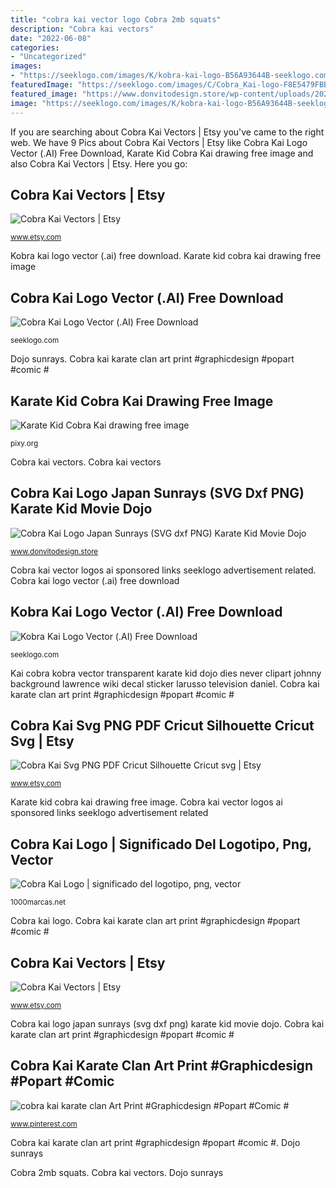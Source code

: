 ```yaml
---
title: "cobra kai vector logo Cobra 2mb squats"
description: "Cobra kai vectors"
date: "2022-06-08"
categories:
- "Uncategorized"
images:
- "https://seeklogo.com/images/K/kobra-kai-logo-B56A93644B-seeklogo.com.png"
featuredImage: "https://seeklogo.com/images/C/Cobra_Kai-logo-F8E5479FBB-seeklogo.com.png"
featured_image: "https://www.donvitodesign.store/wp-content/uploads/2020/09/Imagen-Karate-Kid-Cobra-Kai-Japanese-Logo-v6.jpg"
image: "https://seeklogo.com/images/K/kobra-kai-logo-B56A93644B-seeklogo.com.png"
---
```


If you are searching about Cobra Kai Vectors | Etsy you've came to the right web. We have 9 Pics about Cobra Kai Vectors | Etsy like Cobra Kai Logo Vector (.AI) Free Download, Karate Kid Cobra Kai drawing free image and also Cobra Kai Vectors | Etsy. Here you go:

## Cobra Kai Vectors | Etsy

![Cobra Kai Vectors | Etsy](https://i.etsystatic.com/18656206/r/il/c1e4b6/1691794955/il_570xN.1691794955_nkq6.jpg "Cobra 2mb squats")

<small>www.etsy.com</small>

Kobra kai logo vector (.ai) free download. Karate kid cobra kai drawing free image

## Cobra Kai Logo Vector (.AI) Free Download

![Cobra Kai Logo Vector (.AI) Free Download](https://seeklogo.com/images/C/Cobra_Kai-logo-F8E5479FBB-seeklogo.com.png "Cobra kai logo")

<small>seeklogo.com</small>

Dojo sunrays. Cobra kai karate clan art print #graphicdesign #popart #comic #

## Karate Kid Cobra Kai Drawing Free Image

![Karate Kid Cobra Kai drawing free image](https://pixy.org/src/55/557598.jpg "Cobra kai logo japan sunrays (svg dxf png) karate kid movie dojo")

<small>pixy.org</small>

Cobra kai vectors. Cobra kai vectors

## Cobra Kai Logo Japan Sunrays (SVG Dxf PNG) Karate Kid Movie Dojo

![Cobra Kai Logo Japan Sunrays (SVG dxf PNG) Karate Kid Movie Dojo](https://www.donvitodesign.store/wp-content/uploads/2020/09/Imagen-Karate-Kid-Cobra-Kai-Japanese-Logo-v6.jpg "Cobra kai logo japan sunrays (svg dxf png) karate kid movie dojo")

<small>www.donvitodesign.store</small>

Cobra kai vector logos ai sponsored links seeklogo advertisement related. Cobra kai logo vector (.ai) free download

## Kobra Kai Logo Vector (.AI) Free Download

![Kobra Kai Logo Vector (.AI) Free Download](https://seeklogo.com/images/K/kobra-kai-logo-B56A93644B-seeklogo.com.png "Cobra 2mb squats")

<small>seeklogo.com</small>

Kai cobra kobra vector transparent karate kid dojo dies never clipart johnny background lawrence wiki decal sticker larusso television daniel. Cobra kai karate clan art print #graphicdesign #popart #comic #

## Cobra Kai Svg PNG PDF Cricut Silhouette Cricut Svg | Etsy

![Cobra Kai Svg PNG PDF Cricut Silhouette Cricut svg | Etsy](https://i.etsystatic.com/23504255/r/il/ceb090/2783426289/il_1588xN.2783426289_pk7g.jpg "Cobra 2mb squats")

<small>www.etsy.com</small>

Karate kid cobra kai drawing free image. Cobra kai vector logos ai sponsored links seeklogo advertisement related

## Cobra Kai Logo | Significado Del Logotipo, Png, Vector

![Cobra Kai Logo | significado del logotipo, png, vector](https://1000marcas.net/wp-content/uploads/2021/07/Cobra-Kai-Logo-2019-768x512.png "Cobra kai vector logos ai sponsored links seeklogo advertisement related")

<small>1000marcas.net</small>

Cobra kai logo. Cobra kai karate clan art print #graphicdesign #popart #comic #

## Cobra Kai Vectors | Etsy

![Cobra Kai Vectors | Etsy](https://i.etsystatic.com/18656206/r/il/c1e4b6/1691794955/il_794xN.1691794955_nkq6.jpg "Cobra kai vectors")

<small>www.etsy.com</small>

Cobra kai logo japan sunrays (svg dxf png) karate kid movie dojo. Cobra kai karate clan art print #graphicdesign #popart #comic #

## Cobra Kai Karate Clan Art Print #Graphicdesign #Popart #Comic #

![cobra kai karate clan Art Print #Graphicdesign #Popart #Comic #](https://i.pinimg.com/736x/86/fb/a5/86fba53356e1ef0badb90fa0755890d6.jpg "Cobra kai vectors")

<small>www.pinterest.com</small>

Cobra kai karate clan art print #graphicdesign #popart #comic #. Dojo sunrays

Cobra 2mb squats. Cobra kai vectors. Dojo sunrays
